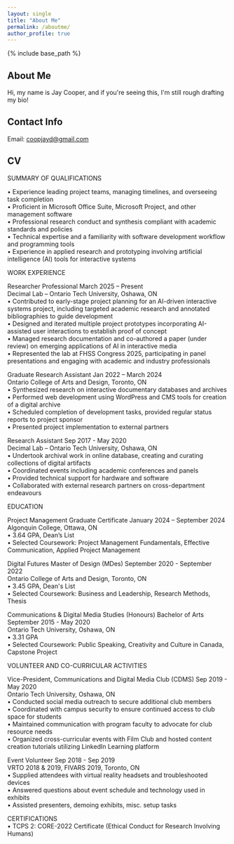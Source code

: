 ```yaml
---
layout: single
title: "About Me"
permalink: /aboutme/
author_profile: true
---
```


{% include base_path %}


## About Me

Hi, my name is Jay Cooper, and if you're seeing this, I'm still rough drafting my bio!

## Contact Info  

Email: coopjayd@gmail.com  

## CV  
  
SUMMARY OF QUALIFICATIONS  
  
• Experience leading project teams, managing timelines, and overseeing task completion  
• Proficient in Microsoft Office Suite, Microsoft Project, and other management software  
• Professional research conduct and synthesis compliant with academic standards and policies  
• Technical expertise and a familiarity with software development workflow and programming tools  
• Experience in applied research and prototyping involving artificial intelligence (AI) tools for interactive systems    
  
WORK EXPERIENCE  
  
Researcher Professional March 2025 – Present  
Decimal Lab – Ontario Tech University, Oshawa, ON  
• Contributed to early-stage project planning for an AI-driven interactive systems project, including targeted academic research and annotated bibliographies to guide development  
• Designed and iterated multiple project prototypes incorporating AI-assisted user interactions to establish proof of concept  
• Managed research documentation and co-authored a paper (under review) on emerging applications of AI in interactive media  
• Represented the lab at FHSS Congress 2025, participating in panel presentations and engaging with academic and industry professionals    
  
Graduate Research Assistant Jan 2022 – March 2024  
Ontario College of Arts and Design, Toronto, ON  
• Synthesized research on interactive documentary databases and archives  
• Performed web development using WordPress and CMS tools for creation of a digital archive  
• Scheduled completion of development tasks, provided regular status reports to project sponsor  
• Presented project implementation to external partners  
  
Research Assistant Sep 2017 - May 2020  
Decimal Lab – Ontario Tech University, Oshawa, ON  
• Undertook archival work in online database, creating and curating collections of digital artifacts  
• Coordinated events including academic conferences and panels  
• Provided technical support for hardware and software  
• Collaborated with external research partners on cross-department endeavours  

EDUCATION  
  
Project Management Graduate Certificate January 2024 – September 2024  
Algonquin College, Ottawa, ON  
• 3.64 GPA, Dean’s List  
• Selected Coursework: Project Management Fundamentals, Effective Communication, Applied Project Management  
  
Digital Futures Master of Design (MDes) September 2020 - September 2022  
Ontario College of Arts and Design, Toronto, ON  
• 3.45 GPA, Dean's List  
• Selected Coursework: Business and Leadership, Research Methods, Thesis  
  
Communications & Digital Media Studies (Honours) Bachelor of Arts September 2015 - May 2020  
Ontario Tech University, Oshawa, ON  
• 3.31 GPA  
• Selected Coursework: Public Speaking, Creativity and Culture in Canada, Capstone Project  

VOLUNTEER AND CO-CURRICULAR ACTIVITIES  
  
Vice-President, Communications and Digital Media Club (CDMS) Sep 2019 - May 2020  
Ontario Tech University, Oshawa, ON  
• Conducted social media outreach to secure additional club members  
• Coordinated with campus security to ensure continued access to club space for students  
• Maintained communication with program faculty to advocate for club resource needs  
• Organized cross-curricular events with Film Club and hosted content creation tutorials utilizing LinkedIn Learning platform   
  
Event Volunteer Sep 2018 - Sep 2019  
VRTO 2018 & 2019, FIVARS 2019, Toronto, ON  
• Supplied attendees with virtual reality headsets and troubleshooted devices  
• Answered questions about event schedule and technology used in exhibits  
• Assisted presenters, demoing exhibits, misc. setup tasks  
  
CERTIFICATIONS  
• TCPS 2: CORE-2022 Certificate (Ethical Conduct for Research Involving Humans)  